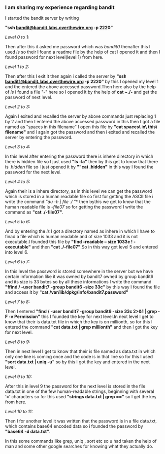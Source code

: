 ### I am sharing my experience regarding bandit
I started the bandit server by writing

**"ssh bandit@bandit.labs.overthewire.org -p 2220"**

_Level 0 to 1:_

Then after this it asked me password  which was *bandit0* thenafter this I used *ls* so their I found a readme file by the help of cat I opened it and then I found password for next level(level 1) from here.

*Level 1 to 2:*

Then after this I exit it then again i called the server by **"ssh bandit1@bandit.labs.overthewire.org -p 2220"** by this I opened my level 1 and the entered the above accessed password.Then here also by the help of *ls* i found a file "-" here so I opened it by the help of **cat ~./-** and get the password of next level.

*Level 2 to 3:*

Again I exited and recalled the server by above commands just replacing 1 by 2 and then I entered the above accessed password in this then I got a file named as "spaces in this filename" I open this file by **"cat spaces\ in\ this\ filename"** and I again got the password and then i exited and recalled the server by entering the password.

*Level 3 to 4:*

In this level after entering the password there is inhere directory in which there is hidden file so I just used **"ls -la"** then by this get to know that there is *.hidden* file so I just opened it by **""cat .hidden"** in this way I found the password for the next level. 

*Level 4 to 5:*

Again their is a inhere directory, as in this level we can get the password which is stored in a human readable file  so first for getting the ASCII file i write the command **"du -h | file ./* "** then bythis we get to know that the human readable file is *-file07* so for getting the password I write the command as **"cat ./-file07"**.

*Level 5 to 6:*

And by entering the *ls* I got a directory named as inhere in which I have to finad a file which is human readable and of size 1033 and it is not executable.I founded this file by **"find -readable – size 1033c ! -executable"** and then **"cat ./-file07"**.So in this way got level 5 and entered into level 6.

*Level 6 to 7:*

In this level the password is stored somewhere in the server but we have certain information like it was owned by bandit7 owned by group bandit6 and its size is 33 bytes so by all these informations I write the command **"ffind / -user bandit7 -group bandit6 -size 33c"** by this way I found the file and access it by **"cat /var/lib/dpkg/info/bandit7.password"**

*Level 7 to 8:*

Then I entered  **"find / -user bandit7 -group bandit6 -size 33c 2>&1 | grep -F -v Permission"** this I founded the key for next level.In next level I get to know that their is data.txt file in which the key is on millionth, so for this I entered the command **"cat data.txt | grep millionth"** and then I got the key for next level.

*Level 8 to 9:*

Then in next level I get to know that their is file named as data.txt in which only one line is coming once and the code is in that line so for this I used **"sort data.txt | uniq -u"** so by this I got the key and entered in the next level.

*Level 9 to 10:*

After this in level 9 the password for the next level is stored in the file data.txt in one of the few human-readable strings, beginning with several ‘=’ characters so for this used **"strings data.txt | grep =="** so I get the key from here.

*Level 10 to 11:*

Then I for another level it was written that the password is in a file data.txt, which contains base64 encoded data so i founded the password by **"base64 -d data.txt"**.



In this some commands like grep, uniq , sort etc so u had taken the help of man and some other google searches for knowing what they actually do.
